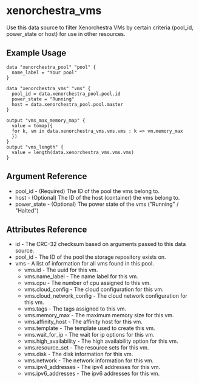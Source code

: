 # xenorchestra_vms

Use this data source to filter Xenorchestra VMs by certain criteria (pool_id, power_state or host) for use in other resources.

## Example Usage

```hcl
data "xenorchestra_pool" "pool" {
  name_label = "Your pool"
}

data "xenorchestra_vms" "vms" {
  pool_id = data.xenorchestra_pool.pool.id
  power_state = "Running"
  host = data.xenorchestra_pool.pool.master
}

output "vms_max_memory_map" {
  value = tomap({
  for k, vm in data.xenorchestra_vms.vms.vms : k => vm.memory_max
  })
}
output "vms_length" {
  value = length(data.xenorchestra_vms.vms.vms)
}
```

## Argument Reference

* pool_id - (Required) The ID of the pool the vms belong to.
* host - (Optional) The ID of the host (container) the vms belong to.
* power_state - (Optional) The power state of the vms ("Running" / "Halted")

## Attributes Reference

* id - The CRC-32 checksum based on arguments passed to this data source.
* pool_id - The ID of the pool the storage repository exists on.
* vms - A list of information for all vms found in this pool.
    * vms.id - The uuid for this vm.
    * vms.name_label - The name label for this vm.
    * vms.cpu - The number of cpu assigned to this vm.
    * vms.cloud_config - The cloud configuration for this vm.
    * vms.cloud_network_config - The cloud network configuration for this vm.
    * vms.tags - The tags assigned to this vm.
    * vms.memory_max - The maximum memory size for this vm.
    * vms.affinity_host - The affinity host for this vm.
    * vms.template - The template used to create this vm.
    * vms.wait_for_ip - The wait for ip options for this vm.
    * vms.high_availability - The high availability option for this vm.
    * vms.resource_set - The resource sets for this vm.
    * vms.disk - The disk information for this vm.
    * vms.network - The network information for this vm.
    * vms.ipv4_addresses - The ipv4 addresses for this vm.
    * vms.ipv6_addresses - The ipv6 addresses for this vm.